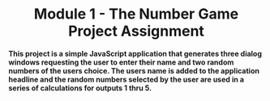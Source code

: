 <h1 align="center">Module 1 - The Number Game<br>Project Assignment</h1>

<strong><b>This project is a simple JavaScript application that generates three dialog windows requesting the user to enter their name and two random numbers of the users choice.  The users name is added to the application headline and the random numbers selected by the user are used in a series of calculations for outputs 1 thru 5.</b></strong>

